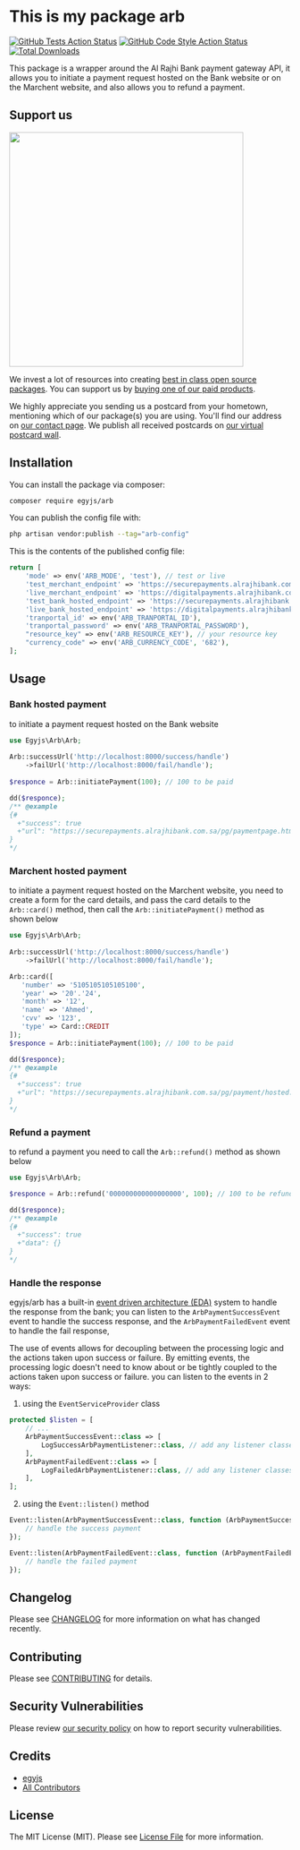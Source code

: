 # This is my package arb

[![GitHub Tests Action Status](https://img.shields.io/github/actions/workflow/status/egyjs/arb/run-tests.yml?branch=main&label=tests&style=flat-square)](https://github.com/egyjs/arb/actions?query=workflow%3Arun-tests+branch%3Amain)
[![GitHub Code Style Action Status](https://img.shields.io/github/actions/workflow/status/egyjs/arb/fix-php-code-style-issues.yml?branch=main&label=code%20style&style=flat-square)](https://github.com/egyjs/arb/actions?query=workflow%3A"Fix+PHP+code+style+issues"+branch%3Amain)
[![Total Downloads](https://img.shields.io/packagist/dt/egyjs/arb.svg?style=flat-square)](https://packagist.org/packages/egyjs/arb)


This package is a wrapper around the Al Rajhi Bank payment gateway API,
it allows you to initiate a payment request hosted on the Bank website or on the Marchent website,
and also allows you to refund a payment.
## Support us

[<img src="https://github-ads.s3.eu-central-1.amazonaws.com/Arb.jpg?t=1" width="419px" />](https://spatie.be/github-ad-click/Arb)

We invest a lot of resources into creating [best in class open source packages](https://spatie.be/open-source). You can support us by [buying one of our paid products](https://spatie.be/open-source/support-us).

We highly appreciate you sending us a postcard from your hometown, mentioning which of our package(s) you are using. You'll find our address on [our contact page](https://spatie.be/about-us). We publish all received postcards on [our virtual postcard wall](https://spatie.be/open-source/postcards).

## Installation

You can install the package via composer:

```bash
composer require egyjs/arb
```

[//]: # (You can publish and run the migrations with:)

[//]: # (```bash)

[//]: # (php artisan vendor:publish --tag="arb-migrations")

[//]: # (php artisan migrate)

[//]: # (```)

You can publish the config file with:

```bash
php artisan vendor:publish --tag="arb-config"
```

This is the contents of the published config file:

```php
return [
    'mode' => env('ARB_MODE', 'test'), // test or live
    'test_merchant_endpoint' => 'https://securepayments.alrajhibank.com.sa/pg/payment/tranportal.htm',
    'live_merchant_endpoint' => 'https://digitalpayments.alrajhibank.com.sa/pg/payment/tranportal.htm',
    'test_bank_hosted_endpoint' => 'https://securepayments.alrajhibank.com.sa/pg/payment/hosted.htm',
    'live_bank_hosted_endpoint' => 'https://digitalpayments.alrajhibank.com.sa/pg/payment/hosted.htm',
    'tranportal_id' => env('ARB_TRANPORTAL_ID'),
    'tranportal_password' => env('ARB_TRANPORTAL_PASSWORD'),
    "resource_key" => env('ARB_RESOURCE_KEY'), // your resource key
    "currency_code" => env('ARB_CURRENCY_CODE', '682'),
];
```

[//]: # (Optionally, you can publish the views using)

[//]: # ()
[//]: # (```bash)

[//]: # (php artisan vendor:publish --tag="arb-views")

[//]: # (```)

## Usage

### Bank hosted payment
to initiate a payment request hosted on the Bank website
```php
use Egyjs\Arb\Arb;
    
Arb::successUrl('http://localhost:8000/success/handle')
    ->failUrl('http://localhost:8000/fail/handle');
    
$responce = Arb::initiatePayment(100); // 100 to be paid

dd($responce);
/** @example
{#
  +"success": true
  +"url": "https://securepayments.alrajhibank.com.sa/pg/paymentpage.htm?PaymentID=?paymentId=000000000000000000"
}
*/
```
### Marchent hosted payment
to initiate a payment request hosted on the Marchent website, you need to create a form for the card details, and pass 
the card details to the `Arb::card()` method, then call the `Arb::initiatePayment()` method as shown below
```php
use Egyjs\Arb\Arb;
    
Arb::successUrl('http://localhost:8000/success/handle')
    ->failUrl('http://localhost:8000/fail/handle');

Arb::card([
   'number' => '5105105105105100',
   'year' => '20'.'24',
   'month' => '12',
   'name' => 'Ahmed',
   'cvv' => '123',
   'type' => Card::CREDIT
]);    
$responce = Arb::initiatePayment(100); // 100 to be paid

dd($responce);
/** @example
{#
  +"success": true
  +"url": "https://securepayments.alrajhibank.com.sa/pg/payment/hosted.htm?paymentId=000000000000000000&id=000x0bAdcEF0HfZ"
}
*/
```

### Refund a payment
to refund a payment you need to call the `Arb::refund()` method as shown below

[//]: # (todo: add the payment id to the refund method)
```php
use Egyjs\Arb\Arb;

$responce = Arb::refund('000000000000000000', 100); // 100 to be refunded

dd($responce);
/** @example
{#
  +"success": true
  +"data": {}
}
*/
```

### Handle the response
egyjs/arb has a built-in [event driven architecture (EDA)](https://en.wikipedia.org/wiki/Event-driven_architecture) system to handle the response from the bank;
you can listen to the `ArbPaymentSuccessEvent` event to handle the success response,
and the `ArbPaymentFailedEvent` event to handle the fail response, 

The use of events allows for decoupling between the processing logic and the actions taken upon success or failure.
By emitting events,
the processing logic doesn't need to know about or be tightly coupled to the actions taken upon success or failure.
you can listen to the events in 2 ways:
1. using the `EventServiceProvider` class
```php
protected $listen = [
    // ...
    ArbPaymentSuccessEvent::class => [
        LogSuccessArbPaymentListener::class, // add any listener classes you want to handle the success payment
    ],
    ArbPaymentFailedEvent::class => [
        LogFailedArbPaymentListener::class, // add any listener classes you want to handle the failed payment
    ],
];
```
2. using the `Event::listen()` method
```php
Event::listen(ArbPaymentSuccessEvent::class, function (ArbPaymentSuccessEvent $event) {
    // handle the success payment
});

Event::listen(ArbPaymentFailedEvent::class, function (ArbPaymentFailedEvent $event) {
    // handle the failed payment
});
```

[//]: # (## Testing)

[//]: # ()
[//]: # (```bash)

[//]: # (composer test)

[//]: # (```)

## Changelog

Please see [CHANGELOG](CHANGELOG.md) for more information on what has changed recently.

## Contributing

Please see [CONTRIBUTING](CONTRIBUTING.md) for details.

## Security Vulnerabilities

Please review [our security policy](../../security/policy) on how to report security vulnerabilities.

## Credits

- [egyjs](https://github.com/egyjs)
- [All Contributors](../../contributors)

## License

The MIT License (MIT). Please see [License File](LICENSE.md) for more information.
